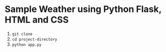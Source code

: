 # Sample Weather using Python Flask, HTML and CSS
1. ```git clone```
2. ```cd project-directory```
3. ```python app.py```
